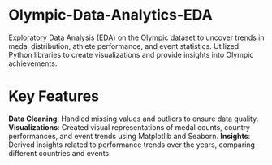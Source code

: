 # Olympic-Data-Analytics-EDA
Exploratory Data Analysis (EDA) on the Olympic dataset to uncover trends in medal distribution, athlete performance, and event statistics. Utilized Python libraries to create visualizations and provide insights into Olympic achievements.
# Key Features
 **Data Cleaning**: Handled missing values and outliers to ensure data quality.
 **Visualizations**: Created visual representations of medal counts, country performances, and event trends using Matplotlib and Seaborn.
 **Insights**: Derived insights related to performance trends over the years, comparing different countries and events.
